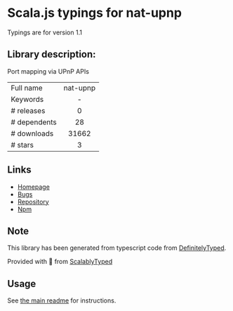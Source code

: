 
# Scala.js typings for nat-upnp

Typings are for version 1.1

## Library description:
Port mapping via UPnP APIs

|                    |                 |
| ------------------ | :-------------: |
| Full name          | nat-upnp |
| Keywords           | - |
| # releases         | 0 |
| # dependents       | 28 |
| # downloads        | 31662 |
| # stars            | 3 |

## Links
- [Homepage](https://github.com/indutny/node-nat-upnp)
- [Bugs](https://github.com/indutny/node-nat-upnp/issues)
- [Repository](https://github.com/indutny/node-nat-upnp)
- [Npm](https://www.npmjs.com/package/nat-upnp)
    


## Note
This library has been generated from typescript code from [DefinitelyTyped](https://definitelytyped.org).

Provided with :purple_heart: from [ScalablyTyped](https://github.com/oyvindberg/ScalablyTyped)

## Usage
See [the main readme](../../readme.md) for instructions.


